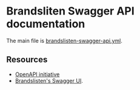 # Brandsliten Swagger API documentation

The main file is [brandslisten-swagger-api.yml](./brandslisten-swagger-api.yml).

## Resources

- [OpenAPI initiative](https://www.openapis.org/)
- [Brandslisten's Swagger UI](https://swagger.brandslisten.com).

